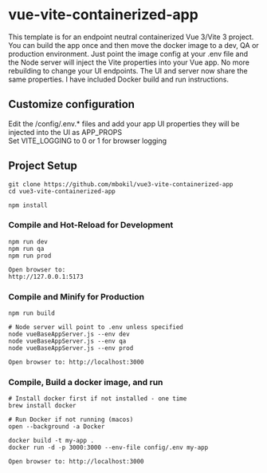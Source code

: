 # vue-vite-containerized-app

This template is for an endpoint neutral containerized Vue 3/Vite 3 project. You can build the app once and then move the docker image to a dev, QA or production environment. Just point the image config at your .env file and the Node server will inject the Vite properties into your Vue app. No more rebuilding to change your UI endpoints. The UI and server now share the same properties. I have included Docker build and run instructions.


## Customize configuration
Edit the /config/.env.* files and add your app UI properties they will be injected into the UI as APP_PROPS  
Set VITE_LOGGING to 0 or 1 for browser logging


## Project Setup

```
git clone https://github.com/mbokil/vue3-vite-containerized-app
cd vue3-vite-containerized-app

npm install
```

### Compile and Hot-Reload for Development

```
npm run dev
npm run qa
npm run prod

Open browser to:
http://127.0.0.1:5173
```

### Compile and Minify for Production

```
npm run build

# Node server will point to .env unless specified
node vueBaseAppServer.js --env dev
node vueBaseAppServer.js --env qa
node vueBaseAppServer.js --env prod

Open browser to: http://localhost:3000
```

### Compile, Build a docker image, and run

```
# Install docker first if not installed - one time
brew install docker

# Run Docker if not running (macos)
open --background -a Docker

docker build -t my-app .
docker run -d -p 3000:3000 --env-file config/.env my-app

Open browser to: http://localhost:3000
```
